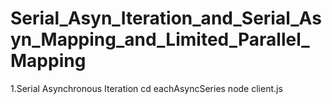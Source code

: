# Serial_Asyn_Iteration_and_Serial_Asyn_Mapping_and_Limited_Parallel_Mapping

1.Serial Asynchronous Iteration
cd eachAsyncSeries
node client.js

